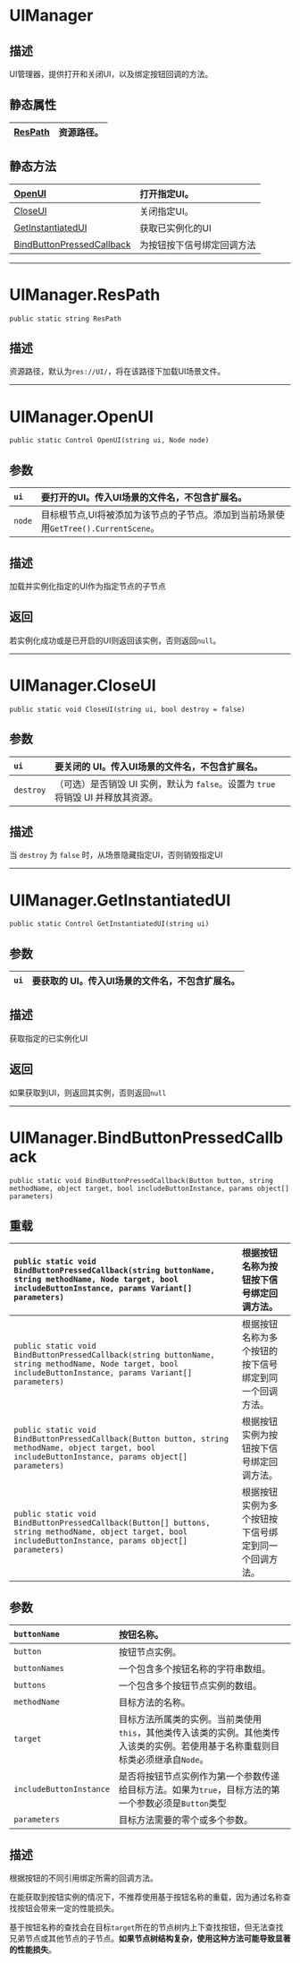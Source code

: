 # UIManager

## 描述

UI管理器，提供打开和关闭UI，以及绑定按钮回调的方法。

## 静态属性

|[ResPath](#uimanagerrespath)|资源路径。|
|:---|:---|

## 静态方法

|[OpenUI](#uimanageropenui)|打开指定UI。|
|:---|:---|
|[CloseUI](#uimanagercloseui)|关闭指定UI。|
|[GetInstantiatedUI](#uimanagergetinstantiatedui)|获取已实例化的UI|
|[BindButtonPressedCallback](#uimanagerbindbuttonpressedcallback)|为按钮按下信号绑定回调方法|

---

# UIManager.ResPath

`public static string ResPath`

## 描述

资源路径，默认为`res://UI/`，将在该路径下加载UI场景文件。

---

# UIManager.OpenUI

`public static Control OpenUI(string ui, Node node)`

## 参数

|`ui`|要打开的UI。传入UI场景的文件名，不包含扩展名。|
|:---|:---|
|`node`|目标根节点,UI将被添加为该节点的子节点。添加到当前场景使用`GetTree().CurrentScene`。|

## 描述

加载并实例化指定的UI作为指定节点的子节点

## 返回

若实例化成功或是已开启的UI则返回该实例，否则返回`null`。

---

# UIManager.CloseUI

`public static void CloseUI(string ui, bool destroy = false)`

## 参数

|`ui`|要关闭的 UI。传入UI场景的文件名，不包含扩展名。|
|:---|:---|
|`destroy`|（可选）是否销毁 UI 实例，默认为  `false`。设置为 `true` 将销毁 UI 并释放其资源。|

## 描述

当 `destroy` 为 `false` 时，从场景隐藏指定UI，否则销毁指定UI

---

# UIManager.GetInstantiatedUI

`public static Control GetInstantiatedUI(string ui)`

## 参数

|`ui`|要获取的 UI。传入UI场景的文件名，不包含扩展名。|
|:---|:---|

## 描述

获取指定的已实例化UI

## 返回

如果获取到UI，则返回其实例，否则返回`null`

---

# UIManager.BindButtonPressedCallback

`public static void BindButtonPressedCallback(Button button, string methodName, object target, bool includeButtonInstance, params object[] parameters)`

## 重载

|`public static void BindButtonPressedCallback(string buttonName, string methodName, Node target, bool includeButtonInstance, params Variant[] parameters)`|根据按钮名称为按钮按下信号绑定回调方法。|
|:---|:---|
|`public static void BindButtonPressedCallback(string buttonName, string methodName, Node target, bool includeButtonInstance, params Variant[] parameters)`|根据按钮名称为多个按钮的按下信号绑定到同一个回调方法。|
|`public static void BindButtonPressedCallback(Button button, string methodName, object target, bool includeButtonInstance, params object[] parameters)`|根据按钮实例为按钮按下信号绑定回调方法。|
|`public static void BindButtonPressedCallback(Button[] buttons, string methodName, object target, bool includeButtonInstance, params object[] parameters)`|根据按钮实例为多个按钮按下信号绑定到同一个回调方法。|

## 参数

|`buttonName`|按钮名称。|
|:---|:---|
|`button`|按钮节点实例。|
|`buttonNames`|一个包含多个按钮名称的字符串数组。|
|`buttons`|一个包含多个按钮节点实例的数组。|
|`methodName`|目标方法的名称。|
|`target`|目标方法所属类的实例。当前类使用 `this`，其他类传入该类的实例。其他类传入该类的实例。若使用基于名称重载则目标类必须继承自`Node`。|
|`includeButtonInstance`|是否将按钮节点实例作为第一个参数传递给目标方法。如果为`true`，目标方法的第一个参数必须是`Button`类型|
|`parameters`|目标方法需要的零个或多个参数。|

## 描述

根据按钮的不同引用绑定所需的回调方法。

在能获取到按钮实例的情况下，不推荐使用基于按钮名称的重载，因为通过名称查找按钮会带来一定的性能损失。

基于按钮名称的查找会在目标`target`所在的节点树内上下查找按钮，但无法查找兄弟节点或其他节点的子节点。**如果节点树结构复杂，使用这种方法可能导致显著的性能损失**。